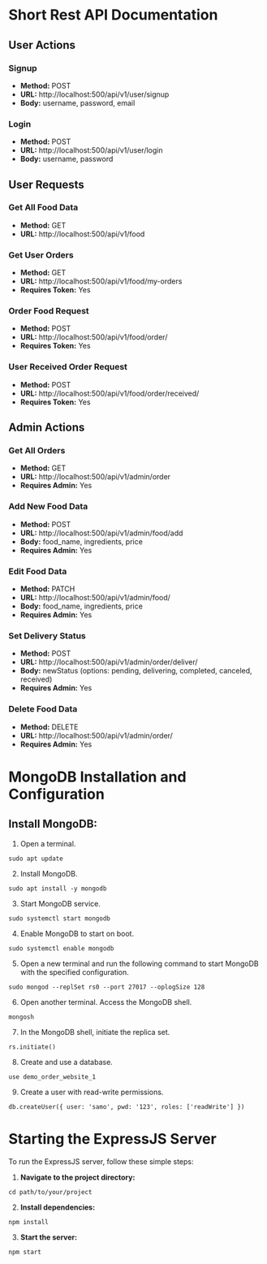 # Short Rest API Documentation

## User Actions

### Signup

- **Method:** POST
- **URL:** http://localhost:500/api/v1/user/signup
- **Body:** username, password, email

### Login

- **Method:** POST
- **URL:** http://localhost:500/api/v1/user/login
- **Body:** username, password

## User Requests

### Get All Food Data

- **Method:** GET
- **URL:** http://localhost:500/api/v1/food

### Get User Orders

- **Method:** GET
- **URL:** http://localhost:500/api/v1/food/my-orders
- **Requires Token:** Yes

### Order Food Request

- **Method:** POST
- **URL:** http://localhost:500/api/v1/food/order/<food ID>
- **Requires Token:** Yes

### User Received Order Request

- **Method:** POST
- **URL:** http://localhost:500/api/v1/food/order/received/<food ID>
- **Requires Token:** Yes

## Admin Actions

### Get All Orders

- **Method:** GET
- **URL:** http://localhost:500/api/v1/admin/order
- **Requires Admin:** Yes

### Add New Food Data

- **Method:** POST
- **URL:** http://localhost:500/api/v1/admin/food/add
- **Body:** food_name, ingredients, price
- **Requires Admin:** Yes

### Edit Food Data

- **Method:** PATCH
- **URL:** http://localhost:500/api/v1/admin/food/<food ID>
- **Body:** food_name, ingredients, price
- **Requires Admin:** Yes

### Set Delivery Status

- **Method:** POST
- **URL:** http://localhost:500/api/v1/admin/order/deliver/<food ID>
- **Body:** newStatus (options: pending, delivering, completed, canceled, received)
- **Requires Admin:** Yes

### Delete Food Data

- **Method:** DELETE
- **URL:** http://localhost:500/api/v1/admin/order/<food ID>
- **Requires Admin:** Yes

# MongoDB Installation and Configuration

## Install MongoDB:

1. Open a terminal.
```
sudo apt update
```

2. Install MongoDB.
```
sudo apt install -y mongodb
```

3. Start MongoDB service.
```
sudo systemctl start mongodb
```

4. Enable MongoDB to start on boot.
```
sudo systemctl enable mongodb
```

5. Open a new terminal and run the following command to start MongoDB with the specified configuration.
```
sudo mongod --replSet rs0 --port 27017 --oplogSize 128
```

6. Open another terminal.
Access the MongoDB shell.
```
mongosh
```

7. In the MongoDB shell, initiate the replica set.
```
rs.initiate()
```

8. Create and use a database.
```
use demo_order_website_1
```

9. Create a user with read-write permissions.
```
db.createUser({ user: 'samo', pwd: '123', roles: ['readWrite'] })
```

# Starting the ExpressJS Server

To run the ExpressJS server, follow these simple steps:

1. **Navigate to the project directory:**
```
cd path/to/your/project
```

2. **Install dependencies:**
```
npm install
```

3. **Start the server:**
```
npm start
```
